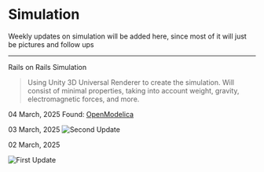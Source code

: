 # Simulation

Weekly updates on simulation will be added here, since most of it will just be pictures and follow ups

---

Rails on Rails Simulation
> Using Unity 3D Universal Renderer to create the simulation. Will consist of minimal properties, taking into account
> weight, gravity, electromagnetic forces, and more.

04 March, 2025
Found: [OpenModelica](https://openmodelica.org/)

03 March, 2025
<img alt="Second Update" src="https://github.com/user-attachments/assets/ef23ea36-498a-46c9-bd2f-4c9a4ec0c478" />


02 March, 2025

<img alt="First Update" src="https://github.com/user-attachments/assets/b9253b6f-b737-4b36-b26b-1df1b3820220" />




